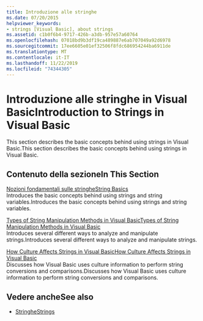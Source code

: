 ```yaml
---
title: Introduzione alle stringhe
ms.date: 07/20/2015
helpviewer_keywords:
- strings [Visual Basic], about strings
ms.assetid: c1b0f6b4-9717-426b-a3db-957e57a60764
ms.openlocfilehash: 07018bd9b3df19ca489887e6ab707049a92d6978
ms.sourcegitcommit: 17ee6605e01ef32506f8fdc686954244ba6911de
ms.translationtype: MT
ms.contentlocale: it-IT
ms.lasthandoff: 11/22/2019
ms.locfileid: "74344305"
---
```

# <a name="introduction-to-strings-in-visual-basic"></a><span data-ttu-id="23438-102">Introduzione alle stringhe in Visual Basic</span><span class="sxs-lookup"><span data-stu-id="23438-102">Introduction to Strings in Visual Basic</span></span>
<span data-ttu-id="23438-103">This section describes the basic concepts behind using strings in Visual Basic.</span><span class="sxs-lookup"><span data-stu-id="23438-103">This section describes the basic concepts behind using strings in Visual Basic.</span></span>  
  
## <a name="in-this-section"></a><span data-ttu-id="23438-104">Contenuto della sezione</span><span class="sxs-lookup"><span data-stu-id="23438-104">In This Section</span></span>  
 [<span data-ttu-id="23438-105">Nozioni fondamentali sulle stringhe</span><span class="sxs-lookup"><span data-stu-id="23438-105">String Basics</span></span>](../../../../visual-basic/programming-guide/language-features/strings/string-basics.md)  
 <span data-ttu-id="23438-106">Introduces the basic concepts behind using strings and string variables.</span><span class="sxs-lookup"><span data-stu-id="23438-106">Introduces the basic concepts behind using strings and string variables.</span></span>  
  
 [<span data-ttu-id="23438-107">Types of String Manipulation Methods in Visual Basic</span><span class="sxs-lookup"><span data-stu-id="23438-107">Types of String Manipulation Methods in Visual Basic</span></span>](../../../../visual-basic/programming-guide/language-features/strings/types-of-string-manipulation-methods.md)  
 <span data-ttu-id="23438-108">Introduces several different ways to analyze and manipulate strings.</span><span class="sxs-lookup"><span data-stu-id="23438-108">Introduces several different ways to analyze and manipulate strings.</span></span>  
  
 [<span data-ttu-id="23438-109">How Culture Affects Strings in Visual Basic</span><span class="sxs-lookup"><span data-stu-id="23438-109">How Culture Affects Strings in Visual Basic</span></span>](../../../../visual-basic/programming-guide/language-features/strings/how-culture-affects-strings.md)  
 <span data-ttu-id="23438-110">Discusses how Visual Basic uses culture information to perform string conversions and comparisons.</span><span class="sxs-lookup"><span data-stu-id="23438-110">Discusses how Visual Basic uses culture information to perform string conversions and comparisons.</span></span>  
  
## <a name="see-also"></a><span data-ttu-id="23438-111">Vedere anche</span><span class="sxs-lookup"><span data-stu-id="23438-111">See also</span></span>

- [<span data-ttu-id="23438-112">Stringhe</span><span class="sxs-lookup"><span data-stu-id="23438-112">Strings</span></span>](../../../../visual-basic/programming-guide/language-features/strings/index.md)
